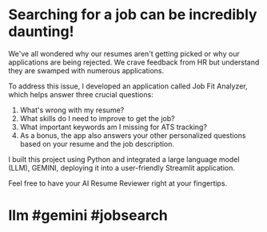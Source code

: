 # Searching for a job can be incredibly daunting!

We've all wondered why our resumes aren't getting picked or why our applications are being rejected. We crave feedback from HR but understand they are swamped with numerous applications.

To address this issue, I developed an application called Job Fit Analyzer, which helps answer three crucial questions:

1. What's wrong with my resume?
2. What skills do I need to improve to get the job?
3. What important keywords am I missing for ATS tracking?
4. As a bonus, the app also answers your other personalized questions based on your resume and the job description.

I built this project using Python and integrated a large language model (LLM), GEMINI, deploying it into a user-friendly Streamlit application.

Feel free to have your AI Resume Reviewer right at your fingertips.

# llm #gemini #jobsearch